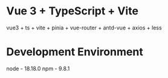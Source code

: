 # Vue 3 + TypeScript + Vite

vue3 + ts + vite + pinia + vue-router + antd-vue + axios + less


# Development Environment
 node - 18.18.0
 npm - 9.8.1
